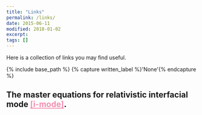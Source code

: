 ```yaml
---
title: "Links"
permalink: /links/
date: 2015-06-11
modified: 2018-01-02
excerpt:
tags: []
---
```


Here is a collection of links you may find useful.

{% include base_path %}
{% capture written_label %}'None'{% endcapture %}

## The master equations for relativistic interfacial mode  <a href="https://gravyong.github.io/files/interfacial_mode.nb" style="color: #F48FB1;" download>[i-mode]</a>.

